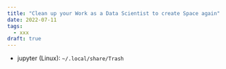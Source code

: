 ```yaml
---
title: "Clean up your Work as a Data Scientist to create Space again"
date: 2022-07-11
tags:
  - xxx
draft: true
---
```


- jupyter (Linux): `~/.local/share/Trash`
